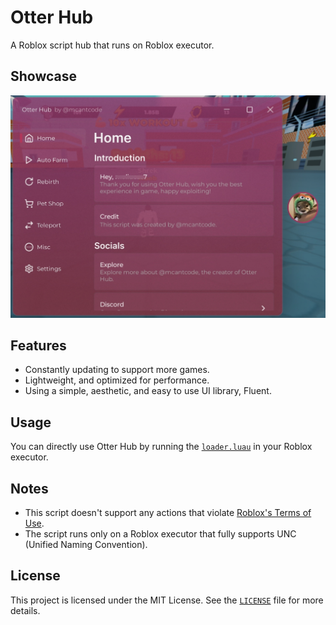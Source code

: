# Otter Hub
A Roblox script hub that runs on Roblox executor.

## Showcase
![](showcase.jpg)

## Features
- Constantly updating to support more games.
- Lightweight, and optimized for performance.
- Using a simple, aesthetic, and easy to use UI library, Fluent.

## Usage
You can directly use Otter Hub by running the [`loader.luau`](loader.luau) in your Roblox executor.

## Notes
- This script doesn't support any actions that violate [Roblox's Terms of Use](https://en.help.roblox.com/hc/en-us/articles/115004647846-Roblox-Terms-of-Use).
- The script runs only on a Roblox executor that fully supports UNC (Unified Naming Convention).

## License
This project is licensed under the MIT License. See the [`LICENSE`](LICENSE) file for more details.
